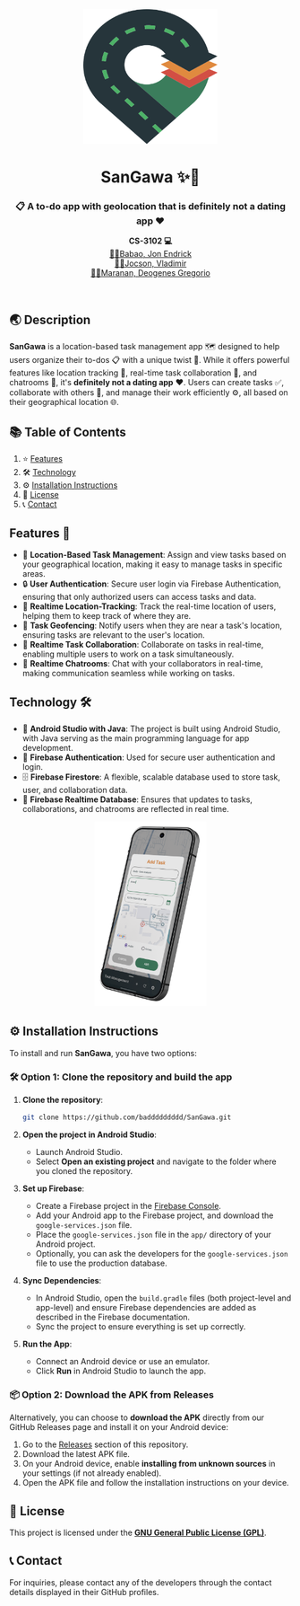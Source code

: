 <div align="center">
  <a href="https://raw.githubusercontent.com/baddddddddd/SanGawa/main/static/logo.svg">
    <img src="static/logo.svg" alt="Logo" width="240" height="240">
  </a>

  <h1 align="center">SanGawa ✨📍</h1>

  <h3 align="center">
    📋 A to-do app with geolocation that is definitely not a dating app ❤️
  </h3>
  <p align="center">
    <b>CS-3102 💻</b> <br>
    <a href="https://github.com/JonBabao">🧑‍💻Babao, Jon Endrick</a> <br>
    <a href="https://github.com/baddddddddd">🧑‍💻Jocson, Vladimir</a> <br>
    <a href="https://github.com/DeogenesMaranan">🧑‍💻Maranan, Deogenes Gregorio</a> <br>
  </p>
  <br>
</div>

## 🌏 Description 
**SanGawa** is a location-based task management app 🗺️ designed to help users organize their to-dos 📋 with a unique twist 🎉. While it offers powerful features like location tracking 🧭, real-time task collaboration 🤝, and chatrooms 💬, it's **definitely not a dating app** ❤️. Users can create tasks ✅, collaborate with others 👫, and manage their work efficiently ⚙️, all based on their geographical location 🌐.

## 📚 Table of Contents 
1. ⭐ [Features](#features) 
2. 🛠️ [Technology](#technology) 
3. ⚙️ [Installation Instructions](#installation-instructions) 
4. 📜 [License](#license) 
5. 📞 [Contact](#contact) 

## Features 🌟
- 📍 **Location-Based Task Management**: Assign and view tasks based on your geographical location, making it easy to manage tasks in specific areas.
- 🔒 **User Authentication**: Secure user login via Firebase Authentication, ensuring that only authorized users can access tasks and data.
- 🧭 **Realtime Location-Tracking**: Track the real-time location of users, helping them to keep track of where they are.
- 🚧 **Task Geofencing**: Notify users when they are near a task's location, ensuring tasks are relevant to the user's location.
- 🤝 **Realtime Task Collaboration**: Collaborate on tasks in real-time, enabling multiple users to work on a task simultaneously.
- 💬 **Realtime Chatrooms**: Chat with your collaborators in real-time, making communication seamless while working on tasks.

## Technology 🛠️
- 📱 **Android Studio with Java**: The project is built using Android Studio, with Java serving as the main programming language for app development.
- 🔐 **Firebase Authentication**: Used for secure user authentication and login.
- 🗄️ **Firebase Firestore**: A flexible, scalable database used to store task, user, and collaboration data.
- 📡 **Firebase Realtime Database**: Ensures that updates to tasks, collaborations, and chatrooms are reflected in real time.

<div align="center">
  <img src="https://raw.githubusercontent.com/baddddddddd/SanGawa/readme-edits/static/sample.png" alt="sample" width="200">
</div>

## ⚙️ Installation Instructions

To install and run **SanGawa**, you have two options:

### 🛠️ Option 1: Clone the repository and build the app 
1. **Clone the repository**:
   ```bash
   git clone https://github.com/baddddddddd/SanGawa.git

2. **Open the project in Android Studio**:
   - Launch Android Studio.
   - Select **Open an existing project** and navigate to the folder where you cloned the repository.
   
3. **Set up Firebase**:
   - Create a Firebase project in the [Firebase Console](https://console.firebase.google.com/).
   - Add your Android app to the Firebase project, and download the `google-services.json` file.
   - Place the `google-services.json` file in the `app/` directory of your Android project.
   - Optionally, you can ask the developers for the `google-services.json` file to use the production database.

4. **Sync Dependencies**:
   - In Android Studio, open the `build.gradle` files (both project-level and app-level) and ensure Firebase dependencies are added as described in the Firebase documentation.
   - Sync the project to ensure everything is set up correctly.

5. **Run the App**:
   - Connect an Android device or use an emulator.
   - Click **Run** in Android Studio to launch the app.

### 📦 Option 2: Download the APK from Releases
Alternatively, you can choose to **download the APK** directly from our GitHub Releases page and install it on your Android device:
1. Go to the [Releases](https://github.com/baddddddddd/SanGawa/releases) section of this repository.
2. Download the latest APK file.
3. On your Android device, enable **installing from unknown sources** in your settings (if not already enabled).
4. Open the APK file and follow the installation instructions on your device.

## 📜 License
This project is licensed under the [**GNU General Public License (GPL)**](https://github.com/baddddddddd/SanGawa/blob/main/LICENSE).

## 📞 Contact
For inquiries, please contact any of the developers through the contact details displayed in their GitHub profiles.

